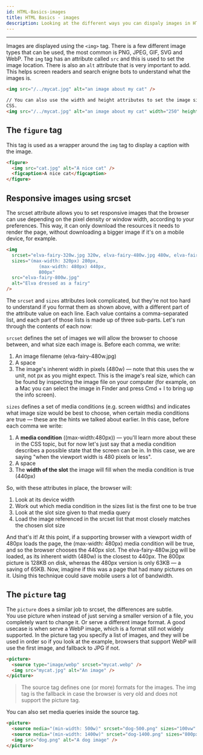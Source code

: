 ```yaml
---
id: HTML-Basics-images
title: HTML Basics - images
description: Looking at the different ways you can dispaly images in HTML
---
```


---

Images are displayed using the `<img>` tag. There is a few different image types that can be used, the most common is PNG, JPEG, GIF, SVG and WebP.
The `img` tag has an attribute called `src` and this is used to set the image location.
There is also an `alt` attribute that is very important to add. This helps screen readers and search enigne bots to understand what the images is.

```html
<img src="/../mycat.jpg" alt="an image about my cat" />

// You can also use the width and height attributes to set the image size. This is usually done with
CSS.
<img src="/../mycat.jpg" alt="an image about my cat" width="250" height="160" />
```

## The `figure` tag

This tag is used as a wrapper around the `img` tag to display a caption with the image.

```html
<figure>
  <img src="cat.jpg" alt="A nice cat" />
  <figcaption>A nice cat</figcaption>
</figure>
```

## Responsive images using srcset

The srcset attribute allows you to set responsive images that the browser can use depending on the pixel density or window width, according to your preferences. This way, it can only download the resources it needs to render the page, without downloading a bigger image if it's on a mobile device, for example.

```html
<img
  srcset="elva-fairy-320w.jpg 320w, elva-fairy-480w.jpg 480w, elva-fairy-800w.jpg 800w"
  sizes="(max-width: 320px) 280px,
            (max-width: 480px) 440px,
            800px"
  src="elva-fairy-800w.jpg"
  alt="Elva dressed as a fairy"
/>
```

The `srcset` and `sizes` attributes look complicated, but they're not too hard to understand if you format them as shown above, with a different part of the attribute value on each line. Each value contains a comma-separated list, and each part of those lists is made up of three sub-parts. Let's run through the contents of each now:

`srcset` defines the set of images we will allow the browser to choose between, and what size each image is. Before each comma, we write:

1. An image filename (elva-fairy-480w.jpg)
2. A space
3. The image's inherent width in pixels (480w) — note that this uses the w unit, not px as you might expect. This is the image's real size, which can be found by inspecting the image file on your computer (for example, on a Mac you can select the image in Finder and press Cmd + I to bring up the info screen).

`sizes` defines a set of media conditions (e.g. screen widths) and indicates what image size would be best to choose, when certain media conditions are true — these are the hints we talked about earlier. In this case, before each comma we write:

1. A **media condition** ((max-width:480px)) — you'll learn more about these in the CSS topic, but for now let's just say that a media condition describes a possible state that the screen can be in. In this case, we are saying "when the viewport width is 480 pixels or less".
2. A space
3. The **width of the slot** the image will fill when the media condition is true (440px)

So, with these attributes in place, the browser will:

1. Look at its device width
2. Work out which media condition in the sizes list is the first one to be true
3. Look at the slot size given to that media query
4. Load the image referenced in the srcset list that most closely matches the chosen slot size

And that's it! At this point, if a supporting browser with a viewport width of 480px loads the page, the (max-width: 480px) media condition will be true, and so the browser chooses the 440px slot. The elva-fairy-480w.jpg will be loaded, as its inherent width (480w) is the closest to 440px. The 800px picture is 128KB on disk, whereas the 480px version is only 63KB — a saving of 65KB. Now, imagine if this was a page that had many pictures on it. Using this technique could save mobile users a lot of bandwidth.

## The `picture` tag

The `picture` does a similar job to srcset, the differences are subtle.  
You use picture when instead of just serving a smaller version of a file, you completely want to change it. Or serve a different image format.
A good usecase is when serve a WebP image, which is a format still not widely supported. In the picture tag you specify a list of images, and they will be used in order so if you look at the example, browsers that support WebP will use the first image, and fallback to JPG if not.

```html
<picture>
  <source type="image/webp" srcset="mycat.webp" />
  <img src="mycat.jpg" alt="An image" />
</picture>
```

> The source tag defines one (or more) formats for the images. The img tag is the fallback in case the browser is very old and does not support the picture tag.

You can also set media queries inside the source tag.

```html
<picture>
  <source media="(min-width: 500w)" srcset="dog-500.png" sizes="100vw" />
  <source media="(min-width: 1400w)" srcset="dog-1400.png" sizes="800px" />
  <img src="dog.png" alt="A dog image" />
</picture>
```
